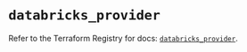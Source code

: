 # `databricks_provider`

Refer to the Terraform Registry for docs: [`databricks_provider`](https://registry.terraform.io/providers/databricks/databricks/1.81.1/docs/resources/provider).

